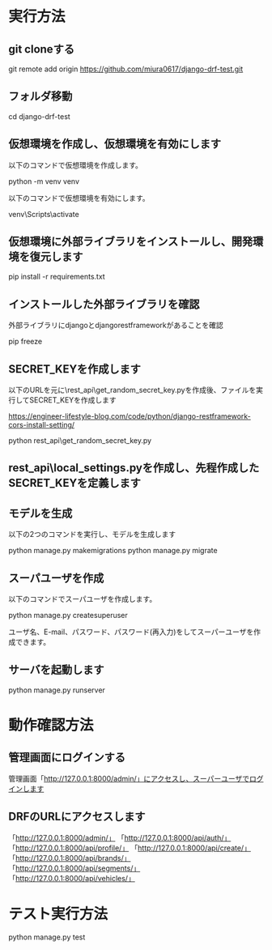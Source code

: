 # 実行方法

## git cloneする

git remote add origin https://github.com/miura0617/django-drf-test.git

## フォルダ移動
cd django-drf-test

## 仮想環境を作成し、仮想環境を有効にします

以下のコマンドで仮想環境を作成します。

python -m venv venv

以下のコマンドで仮想環境を有効にします。

venv\Scripts\activate

## 仮想環境に外部ライブラリをインストールし、開発環境を復元します

pip install -r requirements.txt

## インストールした外部ライブラリを確認

外部ライブラリにdjangoとdjangorestframeworkがあることを確認

pip freeze

## SECRET_KEYを作成します

以下のURLを元に\rest_api\get_random_secret_key.pyを作成後、ファイルを実行してSECRET_KEYを作成します

https://engineer-lifestyle-blog.com/code/python/django-restframework-cors-install-setting/

python rest_api\get_random_secret_key.py


## rest_api\local_settings.pyを作成し、先程作成したSECRET_KEYを定義します


## モデルを生成

以下の2つのコマンドを実行し、モデルを生成します

python manage.py makemigrations
python manage.py migrate

## スーパユーザを作成

以下のコマンドでスーパユーザを作成します。

python manage.py createsuperuser


ユーザ名、E-mail、パスワード、パスワード(再入力)をしてスーパーユーザを作成できます。


## サーバを起動します

python manage.py runserver


# 動作確認方法

## 管理画面にログインする

管理画面「http://127.0.0.1:8000/admin/」にアクセスし、スーパーユーザでログインします

## DRFのURLにアクセスします

「http://127.0.0.1:8000/admin/」
「http://127.0.0.1:8000/api/auth/」
「http://127.0.0.1:8000/api/profile/」
「http://127.0.0.1:8000/api/create/」
「http://127.0.0.1:8000/api/brands/」
「http://127.0.0.1:8000/api/segments/」
「http://127.0.0.1:8000/api/vehicles/」


 # テスト実行方法

python manage.py test
